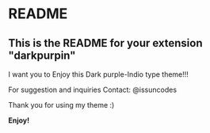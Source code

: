 # README
## This is the README for your extension "darkpurpin"

I want you to Enjoy this Dark purple-Indio type theme!!!

For suggestion and inquiries
Contact: @issuncodes 

Thank you for using my theme :) 

**Enjoy!**

